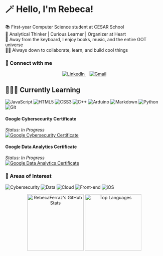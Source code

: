 # 🪄 Hello, I'm Rebeca!

📚 First-year Computer Science student at CESAR School <br> 🫧 Analytical Thinker | Curious Learner | Organizer at Heart <br> 🎠 Away from the keyboard, I enjoy books, music, and the entire GOT universe <br> 🤝🏻 Always down to collaborate, learn, and build cool things


### 🔗 Connect with me

<div align='center'>
  <a href="https://www.linkedin.com/in/becaferraz" target="_blank">
    <img src="https://img.shields.io/badge/linkedin-%230077B5.svg?style=for-the-badge&logo=linkedin&logoColor=white" alt="LinkedIn"/>
  </a>
  &nbsp;&nbsp;
  <a href="mailto:ferrazrrebeca@gmail.com">
    <img src="https://img.shields.io/badge/Gmail-D14836?style=for-the-badge&logo=gmail&logoColor=white" alt="Gmail"/>
  </a>
</div>


## 👩🏻‍💻 Currently Learning 
![JavaScript](https://img.shields.io/badge/javascript-%23323330.svg?style=for-the-badge&logo=javascript&logoColor=%23F7DF1E) ![HTML5](https://img.shields.io/badge/html5-%23E34F26.svg?style=for-the-badge&logo=html5&logoColor=white) ![CSS3](https://img.shields.io/badge/css3-%231572B6.svg?style=for-the-badge&logo=css3&logoColor=white) ![C++](https://img.shields.io/badge/c++-%2300599C.svg?style=for-the-badge&logo=c%2B%2B&logoColor=white) ![Arduino](https://img.shields.io/badge/-Arduino-00979D?style=for-the-badge&logo=Arduino&logoColor=white) ![Markdown](https://img.shields.io/badge/markdown-%23000000.svg?style=for-the-badge&logo=markdown&logoColor=white) ![Python](https://img.shields.io/badge/python-3670A0?style=for-the-badge&logo=python&logoColor=ffdd54) ![Git](https://img.shields.io/badge/git-%23F05033.svg?style=for-the-badge&logo=git&logoColor=white) 

#### Google Cybersecurity Certificate

*Status: In Progress*
<br> <a href="https://www.coursera.org/professional-certificates/google-cybersecurity" target="_blank">
  <img src="https://img.shields.io/badge/Google-Cybersecurity-4285F4?style=for-the-badge&logo=google&logoColor=white" alt="Google Cybersecurity Certificate"/>
</a>

#### Google Data Analytics Certificate
*Status: In Progress*
<br> <a href="https://www.coursera.org/professional-certificates/google-data-analytics" target="_blank">
  <img src="https://img.shields.io/badge/Google-Data%20Analytics-34A853?style=for-the-badge&logo=google&logoColor=white" alt="Google Data Analytics Certificate"/>
</a>

### 🔎 Areas of Interest 

<p align="left">
  <img src="https://img.shields.io/badge/Cybersecurity-blue?style=for-the-badge" alt="Cybersecurity"/>
  <img src="https://img.shields.io/badge/Data-orange?style=for-the-badge" alt="Data"/>
  <img src="https://img.shields.io/badge/Cloud-blueviolet?style=for-the-badge" alt="Cloud"/>
  <img src="https://img.shields.io/badge/Front--end-brightgreen?style=for-the-badge" alt="Front-end"/>
  <img src="https://img.shields.io/badge/iOS-black?style=for-the-badge&logo=apple" alt="iOS"/>
</p>
 <div align="center">

<picture>
  <source 
    media="(prefers-color-scheme: dark)"
    srcset="https://github-readme-stats.vercel.app/api?username=RebecaFerraz&show_icons=true&theme=transparent&hide_border=true&include_all_commits=true&title_color=FFFFFF&text_color=C9D1D9&icon_color=FFFFFF"
  />
  <source
    media="(prefers-color-scheme: light)"
    srcset="https://github-readme-stats.vercel.app/api?username=RebecaFerraz&show_icons=true&theme=transparent&hide_border=true&include_all_commits=true&title_color=24292E&text_color=586069&icon_color=24292E"
  />
  <img
    height="180em"
    src="https://github-readme-stats.vercel.app/api?username=RebecaFerraz&show_icons=true&theme=transparent&hide_border=true&include_all_commits=true&title_color=24292E&text_color=586069&icon_color=24292E"
    alt="RebecaFerraz's GitHub Stats"
  />
</picture>

<picture>
  <source
    media="(prefers-color-scheme: dark)"
    srcset="https://github-readme-stats.vercel.app/api/top-langs/?username=RebecaFerraz&layout=compact&theme=transparent&hide_border=true&title_color=FFFFFF&text_color=C9D1D9"
  />
  <source
    media="(prefers-color-scheme: light)"
    srcset="https://github-readme-stats.vercel.app/api/top-langs/?username=RebecaFerraz&layout=compact&theme=transparent&hide_border=true&title_color=24292E&text_color=586069"
  />
  <img
    height="180em"
    src="https://github-readme-stats.vercel.app/api/top-langs/?username=RebecaFerraz&layout=compact&theme=transparent&hide_border=true&title_color=24292E&text_color=586069"
    alt="Top Languages"
  />
</picture>

</div>

